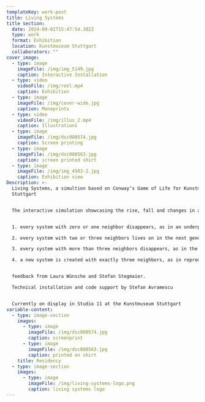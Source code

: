 ```yaml
---
templateKey: work-post
title: Living Systems
title section:
  date: 2024-09-01T15:47:54.302Z
  type: work
  format: Exhibition
  location: Kunstmuseum Stuttgart
  collaborators: ""
cover_image:
  - type: image
    imageFile: /img/img_5149.jpg
    caption: Interactive Installation
  - type: video
    videoFile: /img/reel.mp4
    caption: Exhibition
  - type: image
    imageFile: /img/cover-wide.jpg
    caption: Monoprints
  - type: video
    videoFile: /img/illus_2.mp4
    caption: Illustrations
  - type: image
    imageFile: /img/dsc080574.jpg
    caption: Screen printing
  - type: image
    imageFile: /img/dsc080563.jpg
    caption: screen printed shirt
  - type: image
    imageFile: /img/img_4503-2.jpg
    caption: Exhibition view
Description: >-
  Living Systems, a simultion based on Conway‘s Game of Life for Kunstmuseum
  Stuttgart 


  The interactive simulation showcasing the rise, fall and changes in a society of living organisms is based on a few simple rules that lead to stable, instable and the emergence of various semistable patterns: still lives, oscillators and spaceships, which themselves can be used to simulate for example the simulation itself 🤯


  1. every system with zero or one neighbor disappears, as in an underpopulation.

  2. every system with two or three neighbors lives on in the next generation.

  3. every system with more than three neighbors disappears, as in the case of overpopulation.

  4. a new system is created with exactly three neighbors, as in reproduction.


  feedback from Laura Wünsche and Stefan Stegmaier.

  Technical installation and code support by Stefan Avramescu  


  Currently on display in Studio 11 at the Kunstmuseum Stuttgart
variable-content:
  - type: image-section
    images:
      - type: image
        imageFile: /img/dsc080574.jpg
        caption: screenprint
      - type: image
        imageFile: /img/dsc080563.jpg
        caption: printed on shirt
    title: Residency
  - type: image-section
    images:
      - type: image
        imageFile: /img/living-systems-logo.png
        caption: living systems logo
---
```

